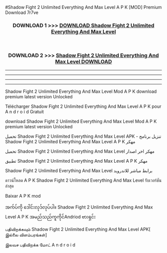 #Shadow Fight 2  Unlimited Everything And Max Level A P K [MOD] Premium Download 7r7ve



<div align="center">

<h3>DOWNLOAD 1 >>> <a href="https://teeasianyam.web.app?sq=Shadow Fight 2  Unlimited Everything And Max Level">DOWNLOAD Shadow Fight 2  Unlimited Everything And Max Level </a></h3><br>

<h3>DOWNLOAD 2 >>> <a href="https://teeasianyam.web.app?sq=Shadow Fight 2  Unlimited Everything And Max Level ">Shadow Fight 2  Unlimited Everything And Max Level  DOWNLOAD </a></h3>

</div>


----------------------------------------------------------

----------------------------------------------------------

----------------------------------------------------------

----------------------------------------------------------


Shadow Fight 2  Unlimited Everything And Max Level  Mod A P K download premium latest version Unlocked

Télécharger Shadow Fight 2  Unlimited Everything And Max Level  A P K pour A n d r o i d Gratuit

download Shadow Fight 2  Unlimited Everything And Max Level  Mod A P K premium latest version Unlocked

تحميل Shadow Fight 2  Unlimited Everything And Max Level  APK - تنزيل برنامج Shadow Fight 2  Unlimited Everything And Max Level  A P K مهكر

تحميل Shadow Fight 2  Unlimited Everything And Max Level  مهكر اخر اصدار

تطبيق Shadow Fight 2  Unlimited Everything And Max Level  A P K مهكر

Shadow Fight 2  Unlimited Everything And Max Level  برابط مباشر للاندرويد

ดาวน์โหลด A P K Shadow Fight 2  Unlimited Everything And Max Level  รับเวอร์ชันล่าสุด

Baixar A P K mod

အက်ပ်ကို ဒေါင်းလုဒ်လုပ်ပါ။ Shadow Fight 2  Unlimited Everything And Max Level  A P K အမည်သည်ကူကိုင်Andriod ဗားရှင်း

பதிவிறக்கவும் Shadow Fight 2  Unlimited Everything And Max Level  APK[ இல்லை விளம்பரங்கள்] 
 
இலவச பதிவிறக்க மோட் A n d r o i d



